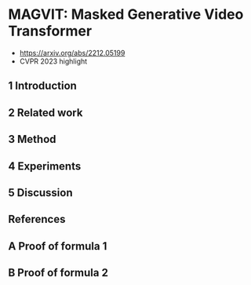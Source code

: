 # MAGVIT: Masked Generative Video Transformer

- https://arxiv.org/abs/2212.05199
- CVPR 2023 highlight



## 1 Introduction

## 2 Related work

## 3 Method

## 4 Experiments

## 5 Discussion

## References

## A Proof of formula 1

## B Proof of formula 2
